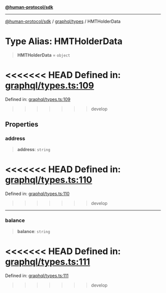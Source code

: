 [**@human-protocol/sdk**](../../../README.md)

***

[@human-protocol/sdk](../../../modules.md) / [graphql/types](../README.md) / HMTHolderData

# Type Alias: HMTHolderData

> **HMTHolderData** = `object`

<<<<<<< HEAD
Defined in: [graphql/types.ts:109](https://github.com/humanprotocol/human-protocol/blob/daa33ac30e8a8fd3dd7bbd077ced2e0ab16f7bab/packages/sdk/typescript/human-protocol-sdk/src/graphql/types.ts#L109)
=======
Defined in: [graphql/types.ts:109](https://github.com/humanprotocol/human-protocol/blob/8c6afbe01e352b593635124b575731df11c509c7/packages/sdk/typescript/human-protocol-sdk/src/graphql/types.ts#L109)
>>>>>>> develop

## Properties

### address

> **address**: `string`

<<<<<<< HEAD
Defined in: [graphql/types.ts:110](https://github.com/humanprotocol/human-protocol/blob/daa33ac30e8a8fd3dd7bbd077ced2e0ab16f7bab/packages/sdk/typescript/human-protocol-sdk/src/graphql/types.ts#L110)
=======
Defined in: [graphql/types.ts:110](https://github.com/humanprotocol/human-protocol/blob/8c6afbe01e352b593635124b575731df11c509c7/packages/sdk/typescript/human-protocol-sdk/src/graphql/types.ts#L110)
>>>>>>> develop

***

### balance

> **balance**: `string`

<<<<<<< HEAD
Defined in: [graphql/types.ts:111](https://github.com/humanprotocol/human-protocol/blob/daa33ac30e8a8fd3dd7bbd077ced2e0ab16f7bab/packages/sdk/typescript/human-protocol-sdk/src/graphql/types.ts#L111)
=======
Defined in: [graphql/types.ts:111](https://github.com/humanprotocol/human-protocol/blob/8c6afbe01e352b593635124b575731df11c509c7/packages/sdk/typescript/human-protocol-sdk/src/graphql/types.ts#L111)
>>>>>>> develop
